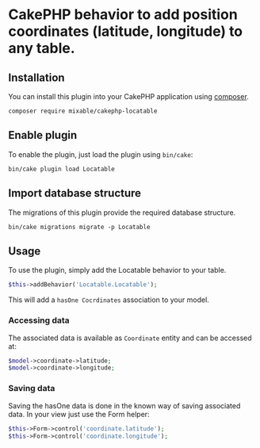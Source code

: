 # CakePHP behavior to add position coordinates (latitude, longitude) to any table.

## Installation
You can install this plugin into your CakePHP application using [composer](http://getcomposer.org).
```
composer require mixable/cakephp-locatable
```

## Enable plugin
To enable the plugin, just load the plugin using `bin/cake`:
```
bin/cake plugin load Locatable
```

## Import database structure
The migrations of this plugin provide the required database structure.
```
bin/cake migrations migrate -p Locatable
```

## Usage
To use the plugin, simply add the Locatable behavior to your table.
```php
$this->addBehavior('Locatable.Locatable');
```
This will add a `hasOne Cocrdinates` association to your model.

### Accessing data
The associated data is available as `Coordinate` entity and can be accessed at:
```php
$model->coordinate->latitude;
$model->coordinate->longitude;
```

### Saving data
Saving the hasOne data is done in the known way of saving associated data. In your view just use the Form helper:
```php
$this->Form->control('coordinate.latitude');
$this->Form->control('coordinate.longitude');
```
